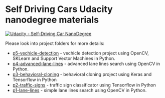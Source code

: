 # Self Driving Cars Udacity nanodegree materials
[![Udacity - Self-Driving Car NanoDegree](https://s3.amazonaws.com/udacity-sdc/github/shield-carnd.svg)](http://www.udacity.com/drive)

Please look into project folders for more details:

* [p5-vechicle-detection](https://github.com/AlexGechis/self-driving-cars-udacity/tree/master/p5-vechicle-detection) - vechicle detection project using OpenCV, SKLearn and Support Vector Machines in Python.
* [p4-advanced-lane-lines](https://github.com/AlexGechis/self-driving-cars-udacity/tree/master/p4-advanced-lane-lines) - advanced lane lines search using OpenCV in Python.
* [p3-behavioral-cloning](https://github.com/AlexGechis/self-driving-cars-udacity/tree/master/p3-behavioral-cloning) - behavioral cloning project using Keras and Tensorflow in Python
* [p2-traffic-signs](https://github.com/AlexGechis/self-driving-cars-udacity/tree/master/p2-traffic-signs) - traffic sign classificator using Tensorflow in Python
* [p1-lane-lines](https://github.com/AlexGechis/self-driving-cars-udacity/tree/master/p1-lane-lines) - simple lane lines search using OpenCV in Python.